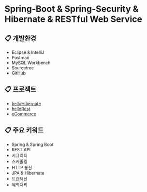 # Spring-Boot & Spring-Security & Hibernate & RESTful Web Service

## :clipboard: 개발환경
* Eclipse & IntelliJ
* Postman
* MySQL Workbench
* Sourcetree
* GitHub

## :clipboard: 프로젝트  
* <a href="https://github.com/jaero0725/SpringBootStudy/wiki/01)-helloHibernate">helloHibernate</a>
* <a href="https://github.com/jaero0725/SpringBootStudy/wiki/02)-helloRest">helloRest</a>
* <a href="https://github.com/jaero0725/SpringBootStudy/wiki/03)-eCommerce">eCommerce</a>

## :clipboard: 주요 키워드
* Spring & Spring Boot 
* REST API
* 시큐리티
* 스케줄링
* HTTP 통신
* JPA & Hibernate
* 트랜잭션
* 예외처리
